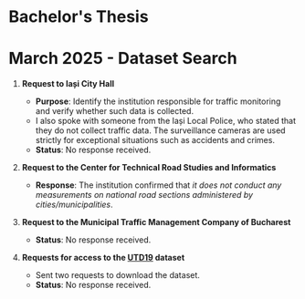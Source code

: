 # Bachelor's Thesis

# March 2025 - Dataset Search

1. **Request to Iași City Hall**  
   - **Purpose**: Identify the institution responsible for traffic monitoring and verify whether such data is collected.
   - I also spoke with someone from the Iași Local Police, who stated that they do not collect traffic data. The surveillance cameras are used strictly for exceptional situations such as accidents and crimes.  
   - **Status**: No response received.  

2. **Request to the Center for Technical Road Studies and Informatics**  
   - **Response**: The institution confirmed that *it does not conduct any measurements on national road sections administered by cities/municipalities*.  

3. **Request to the Municipal Traffic Management Company of Bucharest**  
   - **Status**: No response received.  

4. **Requests for access to the [UTD19](https://utd19.ethz.ch) dataset**  
   - Sent two requests to download the dataset.  
   - **Status**: No response received.  
